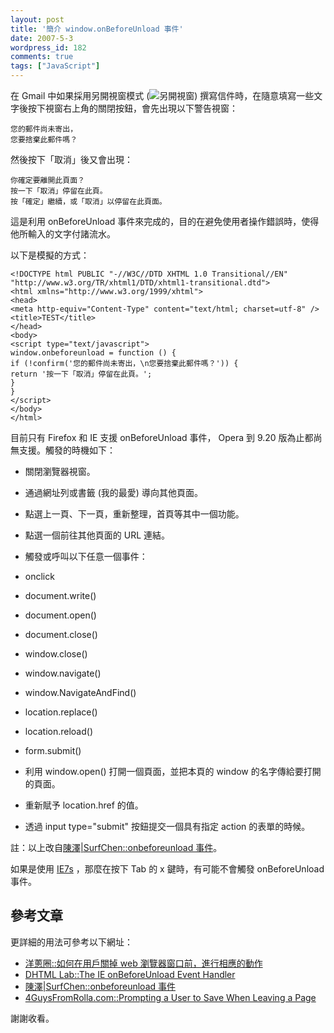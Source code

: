 ```yaml
---
layout: post
title: '簡介 window.onBeforeUnload 事件'
date: 2007-5-3
wordpress_id: 182
comments: true
tags: ["JavaScript"]
---
```


在 Gmail 中如果採用另開視窗模式 (![另開視窗](http://mail.google.com/mail/images/tearoff_icon.gif)) 撰寫信件時，在隨意填寫一些文字後按下視窗右上角的關閉按鈕，會先出現以下警告視窗：

```
您的郵件尚未寄出，
您要捨棄此郵件嗎？

```

然後按下「取消」後又會出現：

```
你確定要離開此頁面？
按一下「取消」停留在此頁。
按「確定」繼續，或「取消」以停留在此頁面。

```

這是利用 onBeforeUnload 事件來完成的，目的在避免使用者操作錯誤時，使得他所輸入的文字付諸流水。

以下是模擬的方式：

```
<!DOCTYPE html PUBLIC "-//W3C//DTD XHTML 1.0 Transitional//EN"
"http://www.w3.org/TR/xhtml1/DTD/xhtml1-transitional.dtd">
<html xmlns="http://www.w3.org/1999/xhtml">
<head>
<meta http-equiv="Content-Type" content="text/html; charset=utf-8" />
<title>TEST</title>
</head>
<body>
<script type="text/javascript">
window.onbeforeunload = function () {
if (!confirm('您的郵件尚未寄出，\n您要捨棄此郵件嗎？')) {
return '按一下「取消」停留在此頁。';
}
}
</script>
</body>
</html>

```

目前只有 Firefox 和 IE 支援 onBeforeUnload 事件， Opera 到 9.20 版為止都尚無支援。觸發的時機如下：

* 關閉瀏覽器視窗。
* 通過網址列或書籤 (我的最愛) 導向其他頁面。
* 點選上一頁、下一頁，重新整理，首頁等其中一個功能。
* 點選一個前往其他頁面的 URL 連結。
* 觸發或呼叫以下任意一個事件：

* onclick
* document.write()
* document.open()
* document.close()
* window.close()
* window.navigate()
* window.NavigateAndFind()
* location.replace()
* location.reload()
* form.submit()


* 利用 window.open() 打開一個頁面，並把本頁的 window 的名字傳給要打開的頁面。
* 重新賦予 location.href 的值。
* 透過 input type="submit" 按鈕提交一個具有指定 action 的表單的時候。


註：以上改自[陳澤|SurfChen::onbeforeunload 事件](http://www.surfchen.org/?p=54)。

如果是使用 [IE7s](http://tredosoft.com/IE7_standalone) ，那麼在按下 Tab 的 x 鍵時，有可能不會觸發 onBeforeUnload 事件。

## 參考文章

更詳細的用法可參考以下網址：

* [洋蔥圈::如何在用戶關掉 web 瀏覽器窗口前，進行相應的動作](http://www.i-boy.net/boynet/content/view/1296/37/)
* [DHTML Lab::The IE onBeforeUnload Event Handler](http://www.webreference.com/dhtml/diner/beforeunload/bunload2.html)
* [陳澤|SurfChen::onbeforeunload 事件](http://www.surfchen.org/?p=54)
* [4GuysFromRolla.com::Prompting a User to Save When Leaving a Page](http://www.4guysfromrolla.com/webtech/100604-1.shtml)


謝謝收看。
